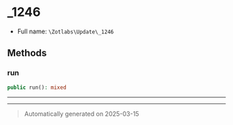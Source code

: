 
# _1246





* Full name: `\Zotlabs\Update\_1246`




## Methods


### run



```php
public run(): mixed
```












***


***
> Automatically generated on 2025-03-15
